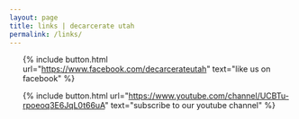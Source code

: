 ```yaml
---
layout: page
title: links | decarcerate utah
permalink: /links/
---
```


<div class="links">
<ul>

{% include button.html url="https://www.facebook.com/decarcerateutah" text="like us on facebook" %}

{% include button.html url="https://www.youtube.com/channel/UCBTu-rpoeoq3E6JqL0t66uA" text="subscribe to our youtube channel" %}

</ul>
</div>

